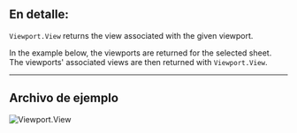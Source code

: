 ## En detalle:
`Viewport.View` returns the view associated with the given viewport.

In the example below, the viewports are returned for the selected sheet. The viewports' associated views are then returned with `Viewport.View`.
___
## Archivo de ejemplo

![Viewport.View](./Revit.Elements.Viewport.View_img.jpg)
